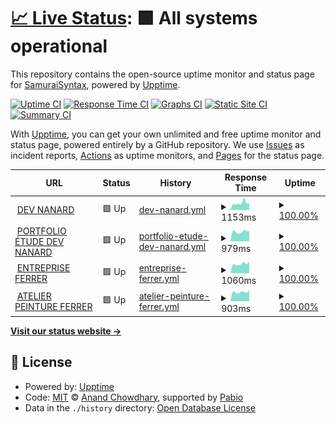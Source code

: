 # [📈 Live Status](https://SamuraiSyntax.github.io/Upptime-AllBranches): <!--live status--> **🟩 All systems operational**

This repository contains the open-source uptime monitor and status page for [SamuraiSyntax](https://SamuraiSyntax.github.io/Upptime-AllBranches), powered by [Upptime](https://github.com/upptime/upptime).

[![Uptime CI](https://github.com/SamuraiSyntax/Upptime-AllBranches/workflows/Uptime%20CI/badge.svg)](https://github.com/SamuraiSyntax/Upptime-AllBranches/actions?query=workflow%3A%22Uptime+CI%22)
[![Response Time CI](https://github.com/SamuraiSyntax/Upptime-AllBranches/workflows/Response%20Time%20CI/badge.svg)](https://github.com/SamuraiSyntax/Upptime-AllBranches/actions?query=workflow%3A%22Response+Time+CI%22)
[![Graphs CI](https://github.com/SamuraiSyntax/Upptime-AllBranches/workflows/Graphs%20CI/badge.svg)](https://github.com/SamuraiSyntax/Upptime-AllBranches/actions?query=workflow%3A%22Graphs+CI%22)
[![Static Site CI](https://github.com/SamuraiSyntax/Upptime-AllBranches/workflows/Static%20Site%20CI/badge.svg)](https://github.com/SamuraiSyntax/Upptime-AllBranches/actions?query=workflow%3A%22Static+Site+CI%22)
[![Summary CI](https://github.com/SamuraiSyntax/Upptime-AllBranches/workflows/Summary%20CI/badge.svg)](https://github.com/SamuraiSyntax/Upptime-AllBranches/actions?query=workflow%3A%22Summary+CI%22)

With [Upptime](https://upptime.js.org), you can get your own unlimited and free uptime monitor and status page, powered entirely by a GitHub repository. We use [Issues](https://github.com/SamuraiSyntax/Upptime-AllBranches/issues) as incident reports, [Actions](https://github.com/SamuraiSyntax/Upptime-AllBranches/actions) as uptime monitors, and [Pages](https://SamuraiSyntax.github.io/Upptime-AllBranches) for the status page.

<!--start: status pages-->
<!-- This summary is generated by Upptime (https://github.com/upptime/upptime) -->
<!-- Do not edit this manually, your changes will be overwritten -->
<!-- prettier-ignore -->
| URL | Status | History | Response Time | Uptime |
| --- | ------ | ------- | ------------- | ------ |
| <img alt="" src="https://icons.duckduckgo.com/ip3/www.dev-nanard.fr.ico" height="13"> [DEV NANARD](https://www.dev-nanard.fr) | 🟩 Up | [dev-nanard.yml](https://github.com/SamuraiSyntax/Upptime-AllBranches/commits/HEAD/history/dev-nanard.yml) | <details><summary><img alt="Response time graph" src="./graphs/dev-nanard/response-time-week.png" height="20"> 1153ms</summary><br><a href="https://SamuraiSyntax.github.io/Upptime-AllBranches/history/dev-nanard"><img alt="Response time 1182" src="https://img.shields.io/endpoint?url=https%3A%2F%2Fraw.githubusercontent.com%2FSamuraiSyntax%2FUpptime-AllBranches%2FHEAD%2Fapi%2Fdev-nanard%2Fresponse-time.json"></a><br><a href="https://SamuraiSyntax.github.io/Upptime-AllBranches/history/dev-nanard"><img alt="24-hour response time 1331" src="https://img.shields.io/endpoint?url=https%3A%2F%2Fraw.githubusercontent.com%2FSamuraiSyntax%2FUpptime-AllBranches%2FHEAD%2Fapi%2Fdev-nanard%2Fresponse-time-day.json"></a><br><a href="https://SamuraiSyntax.github.io/Upptime-AllBranches/history/dev-nanard"><img alt="7-day response time 1153" src="https://img.shields.io/endpoint?url=https%3A%2F%2Fraw.githubusercontent.com%2FSamuraiSyntax%2FUpptime-AllBranches%2FHEAD%2Fapi%2Fdev-nanard%2Fresponse-time-week.json"></a><br><a href="https://SamuraiSyntax.github.io/Upptime-AllBranches/history/dev-nanard"><img alt="30-day response time 1182" src="https://img.shields.io/endpoint?url=https%3A%2F%2Fraw.githubusercontent.com%2FSamuraiSyntax%2FUpptime-AllBranches%2FHEAD%2Fapi%2Fdev-nanard%2Fresponse-time-month.json"></a><br><a href="https://SamuraiSyntax.github.io/Upptime-AllBranches/history/dev-nanard"><img alt="1-year response time 1182" src="https://img.shields.io/endpoint?url=https%3A%2F%2Fraw.githubusercontent.com%2FSamuraiSyntax%2FUpptime-AllBranches%2FHEAD%2Fapi%2Fdev-nanard%2Fresponse-time-year.json"></a></details> | <details><summary><a href="https://SamuraiSyntax.github.io/Upptime-AllBranches/history/dev-nanard">100.00%</a></summary><a href="https://SamuraiSyntax.github.io/Upptime-AllBranches/history/dev-nanard"><img alt="All-time uptime 100.00%" src="https://img.shields.io/endpoint?url=https%3A%2F%2Fraw.githubusercontent.com%2FSamuraiSyntax%2FUpptime-AllBranches%2FHEAD%2Fapi%2Fdev-nanard%2Fuptime.json"></a><br><a href="https://SamuraiSyntax.github.io/Upptime-AllBranches/history/dev-nanard"><img alt="24-hour uptime 100.00%" src="https://img.shields.io/endpoint?url=https%3A%2F%2Fraw.githubusercontent.com%2FSamuraiSyntax%2FUpptime-AllBranches%2FHEAD%2Fapi%2Fdev-nanard%2Fuptime-day.json"></a><br><a href="https://SamuraiSyntax.github.io/Upptime-AllBranches/history/dev-nanard"><img alt="7-day uptime 100.00%" src="https://img.shields.io/endpoint?url=https%3A%2F%2Fraw.githubusercontent.com%2FSamuraiSyntax%2FUpptime-AllBranches%2FHEAD%2Fapi%2Fdev-nanard%2Fuptime-week.json"></a><br><a href="https://SamuraiSyntax.github.io/Upptime-AllBranches/history/dev-nanard"><img alt="30-day uptime 100.00%" src="https://img.shields.io/endpoint?url=https%3A%2F%2Fraw.githubusercontent.com%2FSamuraiSyntax%2FUpptime-AllBranches%2FHEAD%2Fapi%2Fdev-nanard%2Fuptime-month.json"></a><br><a href="https://SamuraiSyntax.github.io/Upptime-AllBranches/history/dev-nanard"><img alt="1-year uptime 100.00%" src="https://img.shields.io/endpoint?url=https%3A%2F%2Fraw.githubusercontent.com%2FSamuraiSyntax%2FUpptime-AllBranches%2FHEAD%2Fapi%2Fdev-nanard%2Fuptime-year.json"></a></details>
| <img alt="" src="https://icons.duckduckgo.com/ip3/www.wp.dev-nanard.fr.ico" height="13"> [PORTFOLIO ÉTUDE DEV NANARD](https://www.wp.dev-nanard.fr) | 🟩 Up | [portfolio-etude-dev-nanard.yml](https://github.com/SamuraiSyntax/Upptime-AllBranches/commits/HEAD/history/portfolio-etude-dev-nanard.yml) | <details><summary><img alt="Response time graph" src="./graphs/portfolio-etude-dev-nanard/response-time-week.png" height="20"> 979ms</summary><br><a href="https://SamuraiSyntax.github.io/Upptime-AllBranches/history/portfolio-etude-dev-nanard"><img alt="Response time 1290" src="https://img.shields.io/endpoint?url=https%3A%2F%2Fraw.githubusercontent.com%2FSamuraiSyntax%2FUpptime-AllBranches%2FHEAD%2Fapi%2Fportfolio-etude-dev-nanard%2Fresponse-time.json"></a><br><a href="https://SamuraiSyntax.github.io/Upptime-AllBranches/history/portfolio-etude-dev-nanard"><img alt="24-hour response time 1568" src="https://img.shields.io/endpoint?url=https%3A%2F%2Fraw.githubusercontent.com%2FSamuraiSyntax%2FUpptime-AllBranches%2FHEAD%2Fapi%2Fportfolio-etude-dev-nanard%2Fresponse-time-day.json"></a><br><a href="https://SamuraiSyntax.github.io/Upptime-AllBranches/history/portfolio-etude-dev-nanard"><img alt="7-day response time 979" src="https://img.shields.io/endpoint?url=https%3A%2F%2Fraw.githubusercontent.com%2FSamuraiSyntax%2FUpptime-AllBranches%2FHEAD%2Fapi%2Fportfolio-etude-dev-nanard%2Fresponse-time-week.json"></a><br><a href="https://SamuraiSyntax.github.io/Upptime-AllBranches/history/portfolio-etude-dev-nanard"><img alt="30-day response time 1290" src="https://img.shields.io/endpoint?url=https%3A%2F%2Fraw.githubusercontent.com%2FSamuraiSyntax%2FUpptime-AllBranches%2FHEAD%2Fapi%2Fportfolio-etude-dev-nanard%2Fresponse-time-month.json"></a><br><a href="https://SamuraiSyntax.github.io/Upptime-AllBranches/history/portfolio-etude-dev-nanard"><img alt="1-year response time 1290" src="https://img.shields.io/endpoint?url=https%3A%2F%2Fraw.githubusercontent.com%2FSamuraiSyntax%2FUpptime-AllBranches%2FHEAD%2Fapi%2Fportfolio-etude-dev-nanard%2Fresponse-time-year.json"></a></details> | <details><summary><a href="https://SamuraiSyntax.github.io/Upptime-AllBranches/history/portfolio-etude-dev-nanard">100.00%</a></summary><a href="https://SamuraiSyntax.github.io/Upptime-AllBranches/history/portfolio-etude-dev-nanard"><img alt="All-time uptime 100.00%" src="https://img.shields.io/endpoint?url=https%3A%2F%2Fraw.githubusercontent.com%2FSamuraiSyntax%2FUpptime-AllBranches%2FHEAD%2Fapi%2Fportfolio-etude-dev-nanard%2Fuptime.json"></a><br><a href="https://SamuraiSyntax.github.io/Upptime-AllBranches/history/portfolio-etude-dev-nanard"><img alt="24-hour uptime 100.00%" src="https://img.shields.io/endpoint?url=https%3A%2F%2Fraw.githubusercontent.com%2FSamuraiSyntax%2FUpptime-AllBranches%2FHEAD%2Fapi%2Fportfolio-etude-dev-nanard%2Fuptime-day.json"></a><br><a href="https://SamuraiSyntax.github.io/Upptime-AllBranches/history/portfolio-etude-dev-nanard"><img alt="7-day uptime 100.00%" src="https://img.shields.io/endpoint?url=https%3A%2F%2Fraw.githubusercontent.com%2FSamuraiSyntax%2FUpptime-AllBranches%2FHEAD%2Fapi%2Fportfolio-etude-dev-nanard%2Fuptime-week.json"></a><br><a href="https://SamuraiSyntax.github.io/Upptime-AllBranches/history/portfolio-etude-dev-nanard"><img alt="30-day uptime 100.00%" src="https://img.shields.io/endpoint?url=https%3A%2F%2Fraw.githubusercontent.com%2FSamuraiSyntax%2FUpptime-AllBranches%2FHEAD%2Fapi%2Fportfolio-etude-dev-nanard%2Fuptime-month.json"></a><br><a href="https://SamuraiSyntax.github.io/Upptime-AllBranches/history/portfolio-etude-dev-nanard"><img alt="1-year uptime 100.00%" src="https://img.shields.io/endpoint?url=https%3A%2F%2Fraw.githubusercontent.com%2FSamuraiSyntax%2FUpptime-AllBranches%2FHEAD%2Fapi%2Fportfolio-etude-dev-nanard%2Fuptime-year.json"></a></details>
| <img alt="" src="https://icons.duckduckgo.com/ip3/www.travauxef.fr.ico" height="13"> [ENTREPRISE FERRER](https://www.travauxef.fr) | 🟩 Up | [entreprise-ferrer.yml](https://github.com/SamuraiSyntax/Upptime-AllBranches/commits/HEAD/history/entreprise-ferrer.yml) | <details><summary><img alt="Response time graph" src="./graphs/entreprise-ferrer/response-time-week.png" height="20"> 1060ms</summary><br><a href="https://SamuraiSyntax.github.io/Upptime-AllBranches/history/entreprise-ferrer"><img alt="Response time 1174" src="https://img.shields.io/endpoint?url=https%3A%2F%2Fraw.githubusercontent.com%2FSamuraiSyntax%2FUpptime-AllBranches%2FHEAD%2Fapi%2Fentreprise-ferrer%2Fresponse-time.json"></a><br><a href="https://SamuraiSyntax.github.io/Upptime-AllBranches/history/entreprise-ferrer"><img alt="24-hour response time 1190" src="https://img.shields.io/endpoint?url=https%3A%2F%2Fraw.githubusercontent.com%2FSamuraiSyntax%2FUpptime-AllBranches%2FHEAD%2Fapi%2Fentreprise-ferrer%2Fresponse-time-day.json"></a><br><a href="https://SamuraiSyntax.github.io/Upptime-AllBranches/history/entreprise-ferrer"><img alt="7-day response time 1060" src="https://img.shields.io/endpoint?url=https%3A%2F%2Fraw.githubusercontent.com%2FSamuraiSyntax%2FUpptime-AllBranches%2FHEAD%2Fapi%2Fentreprise-ferrer%2Fresponse-time-week.json"></a><br><a href="https://SamuraiSyntax.github.io/Upptime-AllBranches/history/entreprise-ferrer"><img alt="30-day response time 1174" src="https://img.shields.io/endpoint?url=https%3A%2F%2Fraw.githubusercontent.com%2FSamuraiSyntax%2FUpptime-AllBranches%2FHEAD%2Fapi%2Fentreprise-ferrer%2Fresponse-time-month.json"></a><br><a href="https://SamuraiSyntax.github.io/Upptime-AllBranches/history/entreprise-ferrer"><img alt="1-year response time 1174" src="https://img.shields.io/endpoint?url=https%3A%2F%2Fraw.githubusercontent.com%2FSamuraiSyntax%2FUpptime-AllBranches%2FHEAD%2Fapi%2Fentreprise-ferrer%2Fresponse-time-year.json"></a></details> | <details><summary><a href="https://SamuraiSyntax.github.io/Upptime-AllBranches/history/entreprise-ferrer">100.00%</a></summary><a href="https://SamuraiSyntax.github.io/Upptime-AllBranches/history/entreprise-ferrer"><img alt="All-time uptime 100.00%" src="https://img.shields.io/endpoint?url=https%3A%2F%2Fraw.githubusercontent.com%2FSamuraiSyntax%2FUpptime-AllBranches%2FHEAD%2Fapi%2Fentreprise-ferrer%2Fuptime.json"></a><br><a href="https://SamuraiSyntax.github.io/Upptime-AllBranches/history/entreprise-ferrer"><img alt="24-hour uptime 100.00%" src="https://img.shields.io/endpoint?url=https%3A%2F%2Fraw.githubusercontent.com%2FSamuraiSyntax%2FUpptime-AllBranches%2FHEAD%2Fapi%2Fentreprise-ferrer%2Fuptime-day.json"></a><br><a href="https://SamuraiSyntax.github.io/Upptime-AllBranches/history/entreprise-ferrer"><img alt="7-day uptime 100.00%" src="https://img.shields.io/endpoint?url=https%3A%2F%2Fraw.githubusercontent.com%2FSamuraiSyntax%2FUpptime-AllBranches%2FHEAD%2Fapi%2Fentreprise-ferrer%2Fuptime-week.json"></a><br><a href="https://SamuraiSyntax.github.io/Upptime-AllBranches/history/entreprise-ferrer"><img alt="30-day uptime 100.00%" src="https://img.shields.io/endpoint?url=https%3A%2F%2Fraw.githubusercontent.com%2FSamuraiSyntax%2FUpptime-AllBranches%2FHEAD%2Fapi%2Fentreprise-ferrer%2Fuptime-month.json"></a><br><a href="https://SamuraiSyntax.github.io/Upptime-AllBranches/history/entreprise-ferrer"><img alt="1-year uptime 100.00%" src="https://img.shields.io/endpoint?url=https%3A%2F%2Fraw.githubusercontent.com%2FSamuraiSyntax%2FUpptime-AllBranches%2FHEAD%2Fapi%2Fentreprise-ferrer%2Fuptime-year.json"></a></details>
| <img alt="" src="https://icons.duckduckgo.com/ip3/www.peinture.travauxef.fr.ico" height="13"> [ATELIER PEINTURE FERRER](https://www.peinture.travauxef.fr) | 🟩 Up | [atelier-peinture-ferrer.yml](https://github.com/SamuraiSyntax/Upptime-AllBranches/commits/HEAD/history/atelier-peinture-ferrer.yml) | <details><summary><img alt="Response time graph" src="./graphs/atelier-peinture-ferrer/response-time-week.png" height="20"> 903ms</summary><br><a href="https://SamuraiSyntax.github.io/Upptime-AllBranches/history/atelier-peinture-ferrer"><img alt="Response time 999" src="https://img.shields.io/endpoint?url=https%3A%2F%2Fraw.githubusercontent.com%2FSamuraiSyntax%2FUpptime-AllBranches%2FHEAD%2Fapi%2Fatelier-peinture-ferrer%2Fresponse-time.json"></a><br><a href="https://SamuraiSyntax.github.io/Upptime-AllBranches/history/atelier-peinture-ferrer"><img alt="24-hour response time 1163" src="https://img.shields.io/endpoint?url=https%3A%2F%2Fraw.githubusercontent.com%2FSamuraiSyntax%2FUpptime-AllBranches%2FHEAD%2Fapi%2Fatelier-peinture-ferrer%2Fresponse-time-day.json"></a><br><a href="https://SamuraiSyntax.github.io/Upptime-AllBranches/history/atelier-peinture-ferrer"><img alt="7-day response time 903" src="https://img.shields.io/endpoint?url=https%3A%2F%2Fraw.githubusercontent.com%2FSamuraiSyntax%2FUpptime-AllBranches%2FHEAD%2Fapi%2Fatelier-peinture-ferrer%2Fresponse-time-week.json"></a><br><a href="https://SamuraiSyntax.github.io/Upptime-AllBranches/history/atelier-peinture-ferrer"><img alt="30-day response time 999" src="https://img.shields.io/endpoint?url=https%3A%2F%2Fraw.githubusercontent.com%2FSamuraiSyntax%2FUpptime-AllBranches%2FHEAD%2Fapi%2Fatelier-peinture-ferrer%2Fresponse-time-month.json"></a><br><a href="https://SamuraiSyntax.github.io/Upptime-AllBranches/history/atelier-peinture-ferrer"><img alt="1-year response time 999" src="https://img.shields.io/endpoint?url=https%3A%2F%2Fraw.githubusercontent.com%2FSamuraiSyntax%2FUpptime-AllBranches%2FHEAD%2Fapi%2Fatelier-peinture-ferrer%2Fresponse-time-year.json"></a></details> | <details><summary><a href="https://SamuraiSyntax.github.io/Upptime-AllBranches/history/atelier-peinture-ferrer">100.00%</a></summary><a href="https://SamuraiSyntax.github.io/Upptime-AllBranches/history/atelier-peinture-ferrer"><img alt="All-time uptime 91.45%" src="https://img.shields.io/endpoint?url=https%3A%2F%2Fraw.githubusercontent.com%2FSamuraiSyntax%2FUpptime-AllBranches%2FHEAD%2Fapi%2Fatelier-peinture-ferrer%2Fuptime.json"></a><br><a href="https://SamuraiSyntax.github.io/Upptime-AllBranches/history/atelier-peinture-ferrer"><img alt="24-hour uptime 100.00%" src="https://img.shields.io/endpoint?url=https%3A%2F%2Fraw.githubusercontent.com%2FSamuraiSyntax%2FUpptime-AllBranches%2FHEAD%2Fapi%2Fatelier-peinture-ferrer%2Fuptime-day.json"></a><br><a href="https://SamuraiSyntax.github.io/Upptime-AllBranches/history/atelier-peinture-ferrer"><img alt="7-day uptime 100.00%" src="https://img.shields.io/endpoint?url=https%3A%2F%2Fraw.githubusercontent.com%2FSamuraiSyntax%2FUpptime-AllBranches%2FHEAD%2Fapi%2Fatelier-peinture-ferrer%2Fuptime-week.json"></a><br><a href="https://SamuraiSyntax.github.io/Upptime-AllBranches/history/atelier-peinture-ferrer"><img alt="30-day uptime 91.45%" src="https://img.shields.io/endpoint?url=https%3A%2F%2Fraw.githubusercontent.com%2FSamuraiSyntax%2FUpptime-AllBranches%2FHEAD%2Fapi%2Fatelier-peinture-ferrer%2Fuptime-month.json"></a><br><a href="https://SamuraiSyntax.github.io/Upptime-AllBranches/history/atelier-peinture-ferrer"><img alt="1-year uptime 91.45%" src="https://img.shields.io/endpoint?url=https%3A%2F%2Fraw.githubusercontent.com%2FSamuraiSyntax%2FUpptime-AllBranches%2FHEAD%2Fapi%2Fatelier-peinture-ferrer%2Fuptime-year.json"></a></details>

<!--end: status pages-->

[**Visit our status website →**](https://SamuraiSyntax.github.io/Upptime-AllBranches)

## 📄 License

- Powered by: [Upptime](https://github.com/upptime/upptime)
- Code: [MIT](./LICENSE) © [Anand Chowdhary](https://anandchowdhary.com), supported by [Pabio](https://pabio.com)
- Data in the `./history` directory: [Open Database License](https://opendatacommons.org/licenses/odbl/1-0/)
